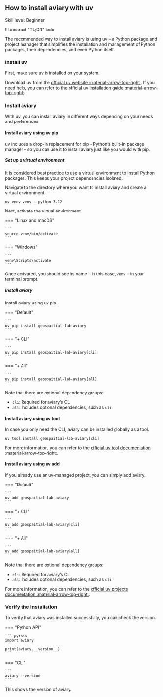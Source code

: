 ## How to install aviary with uv

<span class="aviary-skill-level">Skill level: Beginner</span>

!!! abstract "TL;DR"
    todo

The recommended way to install aviary is using uv – a Python package and project manager
that simplifies the installation and management of Python packages, their dependencies, and even Python itself.

### Install uv

First, make sure uv is installed on your system.

Download uv from the
[official uv website :material-arrow-top-right:][official uv website].
If you need help, you can refer to the
[official uv installation guide :material-arrow-top-right:][official uv installation guide].

  [official uv website]: https://docs.astral.sh/uv
  [official uv installation guide]: https://docs.astral.sh/uv/getting-started/installation

### Install aviary

With uv, you can install aviary in different ways depending on your needs and preferences.

#### Install aviary using uv pip

uv includes a drop-in replacement for pip - Python’s built-in package manager -
so you can use it to install aviary just like you would with pip.

##### Set up a virtual environment

It is considered best practice to use a virtual environment to install Python packages.
This keeps your project dependencies isolated.

Navigate to the directory where you want to install aviary and create a virtual environment.

```
uv venv venv --python 3.12
```

Next, activate the virtual environment.

=== "Linux and macOS"

    ```
    source venv/bin/activate
    ```

=== "Windows"

    ```
    venv\Scripts\activate
    ```

Once activated, you should see its name – in this case, `venv` – in your terminal prompt.

##### Install aviary

Install aviary using uv pip.

=== "Default"

    ```
    uv pip install geospaitial-lab-aviary
    ```

=== "+ CLI"

    ```
    uv pip install geospaitial-lab-aviary[cli]
    ```

=== "+ All"

    ```
    uv pip install geospaitial-lab-aviary[all]
    ```

Note that there are optional dependency groups:

- `cli`: Required for aviary’s CLI
- `all`: Includes optional dependencies, such as `cli`

#### Install aviary using uv tool

In case you only need the CLI, aviary can be installed globally as a tool.

```
uv tool install geospaitial-lab-aviary[cli]
```

For more information, you can refer to the
[official uv tool documentation :material-arrow-top-right:][official uv tool documentation].

  [official uv tool documentation]: https://docs.astral.sh/uv/guides/tools

#### Install aviary using uv add

If you already use an uv-managed project, you can simply add aviary.

=== "Default"

    ```
    uv add geospaitial-lab-aviary
    ```

=== "+ CLI"

    ```
    uv add geospaitial-lab-aviary[cli]
    ```

=== "+ All"

    ```
    uv add geospaitial-lab-aviary[all]
    ```

Note that there are optional dependency groups:

- `cli`: Required for aviary’s CLI
- `all`: Includes optional dependencies, such as `cli`

For more information, you can refer to the
[official uv projects documentation :material-arrow-top-right:][official uv projects documentation].

  [official uv projects documentation]: https://docs.astral.sh/uv/guides/projects/

### Verify the installation

To verify that aviary was installed successfully, you can check the version.

=== "Python API"

    ``` python
    import aviary

    print(aviary.__version__)
    ```

=== "CLI"

    ```
    aviary --version
    ```

This shows the version of aviary.
